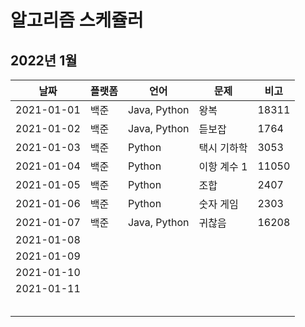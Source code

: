 # 알고리즘 스케쥴러

## 2022년 1월

| 날짜       | 플랫폼 | 언어         | 문제        | 비고  |
| ---------- | ------ | ------------ | ----------- | ----- |
| 2021-01-01 | 백준   | Java, Python | 왕복        | 18311 |
| 2021-01-02 | 백준   | Java, Python | 듣보잡      | 1764  |
| 2021-01-03 | 백준   | Python       | 택시 기하학 | 3053  |
| 2021-01-04 | 백준   | Python       | 이항 계수 1 | 11050 |
| 2021-01-05 | 백준   | Python       | 조합        | 2407  |
| 2021-01-06 | 백준   | Python       | 숫자 게임   | 2303  |
| 2021-01-07 | 백준   | Java, Python | 귀찮음      | 16208 |
| 2021-01-08 |        |              |             |       |
| 2021-01-09 |        |              |             |       |
| 2021-01-10 |        |              |             |       |
| 2021-01-11 |        |              |             |       |
|            |        |              |             |       |
|            |        |              |             |       |
|            |        |              |             |       |
|            |        |              |             |       |
|            |        |              |             |       |
